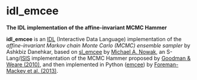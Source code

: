 # idl_emcee
**The IDL implementation of the affine-invariant MCMC Hammer**

**idl_emcee** is an [IDL](http://www.harrisgeospatial.com/ProductsandSolutions/GeospatialProducts/IDL.aspx) (Interactive Data Language) implementation of the *affine-invariant Markov chain Monte Carlo (MCMC) ensemble sampler* by Ashkbiz Danehkar, based on [sl_emcee](https://github.com/mcfit/sl_emcee) by [Michael A. Nowak](http://space.mit.edu/home/mnowak/isis_vs_xspec/), an S-Lang/[ISIS](http://space.mit.edu/cxc/isis/) implementation of the MCMC Hammer proposed by [Goodman & Weare (2010)](http://dx.doi.org/10.2140/camcos.2010.5.65), and then implemented in Python ([emcee](https://github.com/dfm/emcee)) by [Foreman-Mackey et al. (2013)](http://adsabs.harvard.edu/abs/2013PASP..125..306F). 
